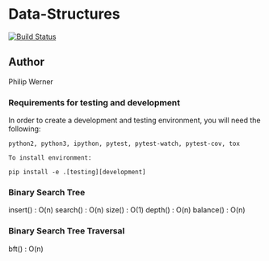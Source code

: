 # Data-Structures
[![Build Status](https://travis-ci.org/philipwerner/data_structures2.svg?branch=bst)](https://travis-ci.org/philipwerner/data_structures2)


## Author

Philip Werner 

### Requirements for testing and development

In order to create a development and testing environment, you will need the following:

```
python2, python3, ipython, pytest, pytest-watch, pytest-cov, tox
```

```
To install environment:

pip install -e .[testing][development]
```


### Binary Search Tree

insert() : O(n)
search() : O(n)
size() : O(1)
depth() : O(n)
balance() : O(n)

### Binary Search Tree Traversal
bft() : O(n)